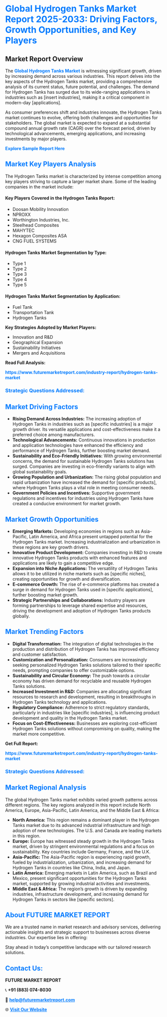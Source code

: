 <h1 style="color: #007BFF;">Global Hydrogen Tanks Market Report 2025-2033: Driving Factors, Growth Opportunities, and Key Players</h1>

<section id="overview">
<h2>Market Report Overview</h2>
<p>The <a href="https://www.futuremarketreport.com/industry-report/hydrogen-tanks-market" style="color: #007BFF; text-decoration: none;"><strong>Global Hydrogen Tanks Market</strong></a> is witnessing significant growth, driven by increasing demand across various industries. This report delves into the key aspects of the Hydrogen Tanks market, providing a comprehensive analysis of its current status, future potential, and challenges. The demand for Hydrogen Tanks has surged due to its wide-ranging applications in industries such as [insert industries], making it a critical component in modern-day [applications].</p>
<p>As consumer preferences shift and industries innovate, the Hydrogen Tanks market continues to evolve, offering both challenges and opportunities for stakeholders. The global market is expected to expand at a substantial compound annual growth rate (CAGR) over the forecast period, driven by technological advancements, emerging applications, and increasing investments by major players.</p>
</section>

<section id="overview">
<p><a href="https://www.futuremarketreport.com/request-sample/reportId=120734" style="color: #007BFF; text-decoration: none;"><strong>Explore Sample Report Here</strong></a></p>
</section>

<section id="key-players">
<h2 style="color: #007BFF;">Market Key Players Analysis</h2>
<p>The Hydrogen Tanks market is characterized by intense competition among key players striving to capture a larger market share. Some of the leading companies in the market include:</p>
<h4>Key Players Covered in the Hydrogen Tanks Report:</h4>
<ul><li>Doosan Mobility Innovation</li><li>NPROXX</li><li>Worthington Industries, Inc.</li><li>Steelhead Composites</li><li>MAHYTEC</li><li>Hexagon Composites ASA</li><li>CNG FUEL SYSTEMS</li></ul>
<h4>Hydrogen Tanks Market Segmentation by Type:</h4>
<ul><li>Type 1</li><li>Type 2</li><li>Type 3</li><li>Type 4</li><li>Type 5</li></ul>

<h4>Hydrogen Tanks Market Segmentation by Application:</h4>
<ul><li>Fuel Tank</li><li>Transportation Tank</li><li>Hydrogen Tanks</li></ul>
<p><strong>Key Strategies Adopted by Market Players:</strong></p>
<ul>
<li>Innovation and R&D</li>
<li>Geographical Expansion</li>
<li>Sustainability Initiatives</li>
<li>Mergers and Acquisitions</li>
</ul>
</section>

<section>
<p><strong>Read Full Analysis: </strong></p><a href="https://www.futuremarketreport.com/industry-report/hydrogen-tanks-market" style="color: #007BFF; text-decoration: none;"><strong>https://www.futuremarketreport.com/industry-report/hydrogen-tanks-market</strong></a>
<h3 style="color: #007BFF;">Strategic Questions Addressed:</h3>
</section>

<section id="driving-factors">
<h2 style="color: #007BFF;">Market Driving Factors</h2>
<ul>
<li><strong>Rising Demand Across Industries:</strong> The increasing adoption of Hydrogen Tanks in industries such as [specific industries] is a major growth driver. Its versatile applications and cost-effectiveness make it a preferred choice among manufacturers.</li>
<li><strong>Technological Advancements:</strong> Continuous innovations in production and application technologies have enhanced the efficiency and performance of Hydrogen Tanks, further boosting market demand.</li>
<li><strong>Sustainability and Eco-Friendly Initiatives:</strong> With growing environmental concerns, the demand for sustainable Hydrogen Tanks solutions has surged. Companies are investing in eco-friendly variants to align with global sustainability goals.</li>
<li><strong>Growing Population and Urbanization:</strong> The rising global population and rapid urbanization have increased the demand for [specific products], where Hydrogen Tanks plays a vital role in meeting consumer needs.</li>
<li><strong>Government Policies and Incentives:</strong> Supportive government regulations and incentives for industries using Hydrogen Tanks have created a conducive environment for market growth.</li>
</ul>
</section>

<section id="growth-opportunities">
<h2 style="color: #007BFF;">Market Growth Opportunities</h2>
<ul>
<li><strong>Emerging Markets:</strong> Developing economies in regions such as Asia-Pacific, Latin America, and Africa present untapped potential for the Hydrogen Tanks market. Increasing industrialization and urbanization in these regions are key growth drivers.</li>
<li><strong>Innovative Product Development:</strong> Companies investing in R&D to create innovative Hydrogen Tanks products with enhanced features and applications are likely to gain a competitive edge.</li>
<li><strong>Expansion into Niche Applications:</strong> The versatility of Hydrogen Tanks allows it to be utilized in niche markets such as [specific niches], creating opportunities for growth and diversification.</li>
<li><strong>E-commerce Growth:</strong> The rise of e-commerce platforms has created a surge in demand for Hydrogen Tanks used in [specific applications], further boosting market growth.</li>
<li><strong>Strategic Partnerships and Collaborations:</strong> Industry players are forming partnerships to leverage shared expertise and resources, driving the development and adoption of Hydrogen Tanks products globally.</li>
</ul>
</section>

<section id="trending-factors">
<h2 style="color: #007BFF;">Market Trending Factors</h2>
<ul>
<li><strong>Digital Transformation:</strong> The integration of digital technologies in the production and distribution of Hydrogen Tanks has improved efficiency and customer satisfaction.</li>
<li><strong>Customization and Personalization:</strong> Consumers are increasingly seeking personalized Hydrogen Tanks solutions tailored to their specific needs, prompting companies to offer customizable options.</li>
<li><strong>Sustainability and Circular Economy:</strong> The push towards a circular economy has driven demand for recyclable and reusable Hydrogen Tanks solutions.</li>
<li><strong>Increased Investment in R&D:</strong> Companies are allocating significant resources to research and development, resulting in breakthroughs in Hydrogen Tanks technology and applications.</li>
<li><strong>Regulatory Compliance:</strong> Adherence to strict regulatory standards, particularly in industries like [specific industries], is influencing product development and quality in the Hydrogen Tanks market.</li>
<li><strong>Focus on Cost-Effectiveness:</strong> Businesses are exploring cost-efficient Hydrogen Tanks solutions without compromising on quality, making the market more competitive.</li>
</ul>
</section>

<section>
<p><strong>Get Full Report: </strong></p><a href="https://www.futuremarketreport.com/industry-report/hydrogen-tanks-market" style="color: #007BFF; text-decoration: none;"><strong>https://www.futuremarketreport.com/industry-report/hydrogen-tanks-market</strong></a>
<h3 style="color: #007BFF;">Strategic Questions Addressed:</h3>
</section>


<section id="regional-analysis">
<h2 style="color: #007BFF;">Market Regional Analysis</h2>
<p>The global Hydrogen Tanks market exhibits varied growth patterns across different regions. The key regions analyzed in this report include North America, Europe, Asia-Pacific, Latin America, and the Middle East & Africa:</p>
<ul>
<li><strong>North America:</strong> This region remains a dominant player in the Hydrogen Tanks market due to its advanced industrial infrastructure and high adoption of new technologies. The U.S. and Canada are leading markets in this region.</li>
<li><strong>Europe:</strong> Europe has witnessed steady growth in the Hydrogen Tanks market, driven by stringent environmental regulations and a focus on sustainability. Key countries include Germany, France, and the U.K.</li>
<li><strong>Asia-Pacific:</strong> The Asia-Pacific region is experiencing rapid growth, fueled by industrialization, urbanization, and increasing demand for Hydrogen Tanks in countries like China, India, and Japan.</li>
<li><strong>Latin America:</strong> Emerging markets in Latin America, such as Brazil and Mexico, present significant opportunities for the Hydrogen Tanks market, supported by growing industrial activities and investments.</li>
<li><strong>Middle East & Africa:</strong> The region’s growth is driven by expanding industries, infrastructure development, and increasing demand for Hydrogen Tanks in sectors like [specific sectors].</li>
</ul>
</section>

<footer>
<h2 style="color: #007BFF;">About FUTURE MARKET REPORT</h2>
<p>We are a trusted name in market research and advisory services, delivering actionable insights and strategic support to businesses across diverse industries. Our expertise lies in offering:</p>

<p>Stay ahead in today’s competitive landscape with our tailored research solutions.</p>

<h2 style="color: #007BFF;">Contact Us:</h2>
<p><strong>FUTURE MARKET REPORT</strong></p>
<p>📞 <strong>+91 (883) 074-8030</strong></p>
<p>📧 <strong><a href="mailto:help@futuremarketreport.com" style="color: #007BFF;">help@futuremarketreport.com</a></strong></p>
<p>🌐 <strong><a href="https://www.futuremarketreport.com/" style="color: #007BFF;">Visit Our Website</a></strong></p>
</footer>